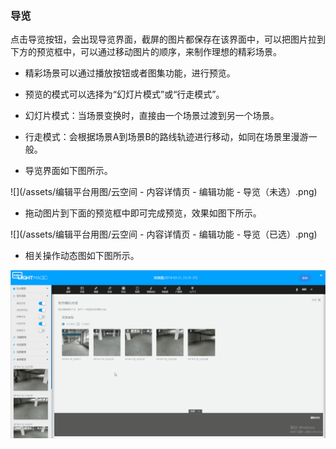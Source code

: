 ### 导览

点击导览按钮，会出现导览界面，截屏的图片都保存在该界面中，可以把图片拉到下方的预览框中，可以通过移动图片的顺序，来制作理想的精彩场景。

* 精彩场景可以通过播放按钮或者图集功能，进行预览。

* 预览的模式可以选择为“幻灯片模式”或“行走模式”。

* 幻灯片模式：当场景变换时，直接由一个场景过渡到另一个场景。

* 行走模式：会根据场景A到场景B的路线轨迹进行移动，如同在场景里漫游一般。

* 导览界面如下图所示。

![](/assets/编辑平台用图/云空间 - 内容详情页 - 编辑功能 - 导览（未选）.png)

* 拖动图片到下面的预览框中即可完成预览，效果如图下所示。

![](/assets/编辑平台用图/云空间 - 内容详情页 - 编辑功能 - 导览（已选）.png)

* 相关操作动态图如下图所示。

![](/assets/编辑版GIF图/导览.gif)





